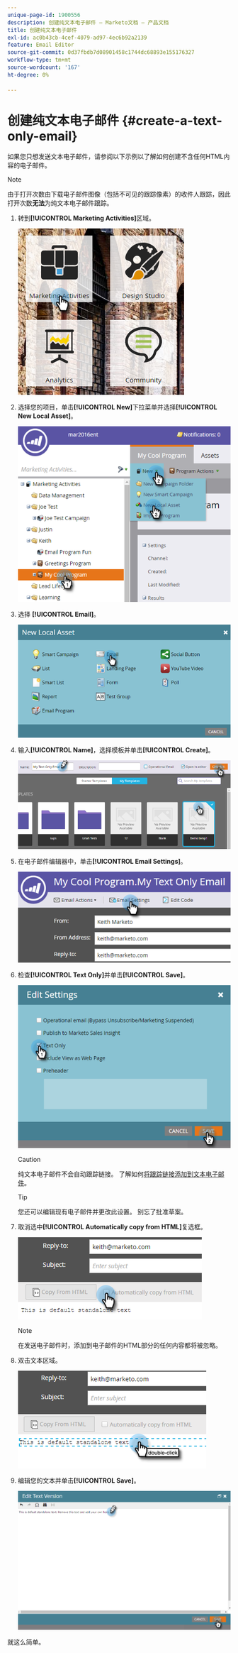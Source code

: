 ```yaml
---
unique-page-id: 1900556
description: 创建纯文本电子邮件 — Marketo文档 — 产品文档
title: 创建纯文本电子邮件
exl-id: ac0b43cb-4cef-4079-ad97-4ec6b92a2139
feature: Email Editor
source-git-commit: 0d37fbdb7d08901458c1744dc68893e155176327
workflow-type: tm+mt
source-wordcount: '167'
ht-degree: 0%

---
```


# 创建纯文本电子邮件 {#create-a-text-only-email}

如果您只想发送文本电子邮件，请参阅以下示例以了解如何创建不含任何HTML内容的电子邮件。

>[!NOTE]
>
>由于打开次数由下载电子邮件图像（包括不可见的跟踪像素）的收件人跟踪，因此打开次数&#x200B;**无法**&#x200B;为纯文本电子邮件跟踪。

1. 转到&#x200B;**[!UICONTROL Marketing Activities]**&#x200B;区域。

   ![](assets/one-1.png)

1. 选择您的项目，单击&#x200B;**[!UICONTROL New]**&#x200B;下拉菜单并选择&#x200B;**[!UICONTROL New Local Asset]**。

   ![](assets/two-1.png)

1. 选择 **[!UICONTROL Email]**。

   ![](assets/three-1.png)

1. 输入&#x200B;**[!UICONTROL Name]**，选择模板并单击&#x200B;**[!UICONTROL Create]**。

   ![](assets/four-1.png)

1. 在电子邮件编辑器中，单击&#x200B;**[!UICONTROL Email Settings]**。

   ![](assets/five.png)

1. 检查&#x200B;**[!UICONTROL Text Only]**&#x200B;并单击&#x200B;**[!UICONTROL Save]**。

   ![](assets/six.png)

   >[!CAUTION]
   >
   >纯文本电子邮件不会自动跟踪链接。 了解如何[将跟踪链接添加到文本电子邮件](/help/marketo/product-docs/email-marketing/general/functions-in-the-editor/add-tracked-links-to-a-text-email.md)。

   >[!TIP]
   >
   >您还可以编辑现有电子邮件并更改此设置。 别忘了批准草案。

1. 取消选中&#x200B;**[!UICONTROL Automatically copy from HTML]**&#x200B;复选框。

   ![](assets/seven.png)

   >[!NOTE]
   >
   >在发送电子邮件时，添加到电子邮件的HTML部分的任何内容都将被忽略。

1. 双击文本区域。

   ![](assets/eight.png)

1. 编辑您的文本并单击&#x200B;**[!UICONTROL Save]**。

   ![](assets/nine.png)

就这么简单。

